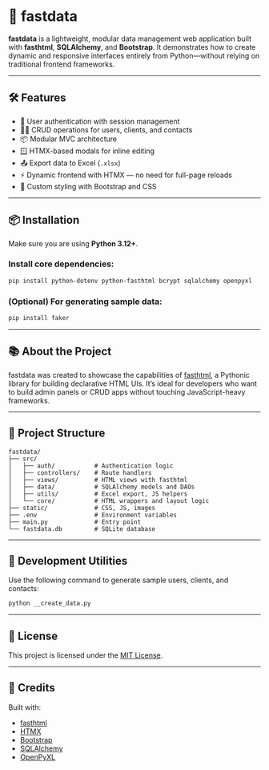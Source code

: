 # 🚀 fastdata

**fastdata** is a lightweight, modular data management web application built with **fasthtml**, **SQLAlchemy**, and **Bootstrap**. It demonstrates how to create dynamic and responsive interfaces entirely from Python—without relying on traditional frontend frameworks.

---

## 🛠️ Features

- 🔐 User authentication with session management  
- 🧑‍💼 CRUD operations for users, clients, and contacts  
- 📦 Modular MVC architecture  
- 🪟 HTMX-based modals for inline editing  
- 📤 Export data to Excel (`.xlsx`)  
- ⚡ Dynamic frontend with HTMX — no need for full-page reloads  
- 🎨 Custom styling with Bootstrap and CSS

---

## 📦 Installation

Make sure you are using **Python 3.12+**.

### Install core dependencies:

```bash
pip install python-dotenv python-fasthtml bcrypt sqlalchemy openpyxl
```

### (Optional) For generating sample data:

```bash
pip install faker
```

---

## 📚 About the Project

fastdata was created to showcase the capabilities of [fasthtml](https://github.com/AnswerDotAI/fasthtml), a Pythonic library for building declarative HTML UIs. It’s ideal for developers who want to build admin panels or CRUD apps without touching JavaScript-heavy frameworks.

---

## 📁 Project Structure

```
fastdata/
├── src/
│   ├── auth/           # Authentication logic
│   ├── controllers/    # Route handlers
│   ├── views/          # HTML views with fasthtml
│   ├── data/           # SQLAlchemy models and DAOs
│   ├── utils/          # Excel export, JS helpers
│   └── core/           # HTML wrappers and layout logic
├── static/             # CSS, JS, images
├── .env                # Environment variables
├── main.py             # Entry point
└── fastdata.db         # SQLite database
```

---

## 🧪 Development Utilities

Use the following command to generate sample users, clients, and contacts:

```bash
python __create_data.py
```

---

## 📄 License

This project is licensed under the [MIT License](LICENSE).

---

## 🙌 Credits

Built with:

- [fasthtml](https://github.com/AnswerDotAI/fasthtml)
- [HTMX](https://htmx.org)
- [Bootstrap](https://getbootstrap.com)
- [SQLAlchemy](https://www.sqlalchemy.org)
- [OpenPyXL](https://openpyxl.readthedocs.io)

